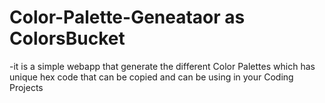 # Color-Palette-Geneataor as ColorsBucket

-it is a simple webapp that generate the different Color Palettes which has unique hex code that can be copied and can be using in your Coding Projects
